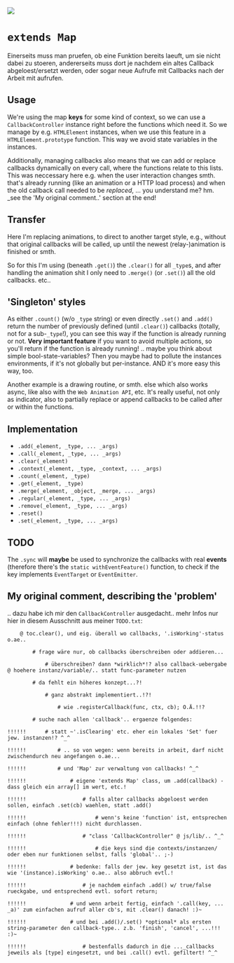 <img src="https://kekse.biz/php/count.php?draw&override=github:v4" />

# `extends Map`
Einerseits muss man pruefen, ob eine Funktion bereits laeuft, um sie nicht dabei zu stoeren,
andererseits muss dort je nachdem ein altes Callback abgeloest/ersetzt werden, oder sogar
neue Aufrufe mit Callbacks nach der Arbeit mit aufrufen.

## Usage
We're using the map **keys** for some kind of context, so we can use a `CallbackController` instance
right before the functions which need it. So we manage by e.g. `HTMLElement` instances, when we use
this feature in a `HTMLElement.prototype` function. This way we avoid state variables in the instances.

Additionally, managing callbacks also means that we can add or replace callbacks dynamically on every
call, where the functions relate to this lists. This was neccessary here e.g. when the user interaction
changes smth. that's already running (like an animation or a HTTP load process) and when the old callback
call needed to be _replaced_, ... you understand me? hm. _see the 'My original comment..' section at the end!

## Transfer
Here I'm replacing animations, to direct to another target style, e.g., without that original callbacks will
be called, up until the newest (relay-)animation is finished or smth.

So for this I'm using (beneath `.get()`) the `.clear()` for all `_type`s, and after handling the animation
shit I only need to `.merge()` (or `.set()`) all the old callbacks. etc..

## 'Singleton' styles
As either `.count()` (w/o `_type` string) or even directly `.set()` and `.add()` return the number of previously
defined (until `.clear()`) callbacks (totally, not for a sub-`_type`!), you can see this way if the function is
already running or not. **Very important feature** if you want to avoid multiple actions, so you'll return if
the function is already running! .. maybe you think about simple bool-state-variables? Then you maybe had to
pollute the instances environments, if it's not globally but per-instance. AND it's more easy this way, too.

Another example is a drawing routine, or smth. else which also works async, like also with the `Web Animation API`, etc.
It's really useful, not only as indicator, also to partially replace or append callbacks to be called after or within
the functions.

## Implementation
* `.add(_element, _type, ... _args)`
* `.call(_element, _type, ... _args)`
* `.clear(_element)`
* `.context(_element, _type, _context, ... _args)`
* `.count(_element, _type)`
* `.get(_element, _type)`
* `.merge(_element, _object, _merge, ... _args)`
* `.regular(_element, _type, ... _args)`
* `.remove(_element, _type, ... _args)`
* `.reset()`
* `.set(_element, _type, ... _args)`

## TODO
The `.sync` will **maybe** be used to synchronize the callbacks with real **events** (therefore there's the
`static withEventFeature()` function, to check if the key implements `EventTarget` or `EventEmitter`.

## My original comment, describing the 'problem'
.. dazu habe ich mir den `CallbackController` ausgedacht.. mehr Infos nur hier in diesem Ausschnitt aus meiner `TODO.txt`:
```
	@ toc.clear(), und eig. überall wo callbacks, '.isWorking'-status o.ae..

		# frage wäre nur, ob callbacks überschreiben oder addieren...

			# überschreiben? dann *wirklich*!? also callback-uebergabe @ hoehere instanz/variable/.. statt func-parameter nutzen

		# da fehlt ein höheres konzept...?!

			# ganz abstrakt implementiert..!?!

				# wie .registerCallback(func, ctx, cb); O.Ä.!!?

		# suche nach allen 'callback'.. ergaenze folgendes:

!!!!!!		# statt ~'.isClearing' etc. eher ein lokales 'Set' fuer jew. instanzen!? ^_^

!!!!!!			# .. so von wegen: wenn bereits in arbeit, darf nicht zwischendurch neu angefangen o.ae...

!!!!!!			# und 'Map' zur verwaltung von callbacks! ^_^

!!!!!!				# eigene 'extends Map' class, um .add(callback) - dass gleich ein array[] im wert, etc.!

!!!!!!					# falls alter callbacks abgeloest werden sollen, einfach .set(cb) waehlen, statt .add()

!!!!!!						# wenn's keine 'function' ist, entsprechen einfach (ohne fehler!!!) nicht durchlassen.

!!!!!!					# "class 'CallbackController" @ js/lib/.. ^_^

!!!!!!						# die keys sind die contexts/instanzen/ oder eben nur funktionen selbst, falls 'global'.. ;-)

!!!!!!				# bedenke: falls der jew. key gesetzt ist, ist das wie '(instance).isWorking' o.ae.. also abbruch evtl.!

!!!!!!					# je nachdem einfach .add() w/ true/false rueckgabe, und entsprechend evtl. sofort return;

!!!!!!				# und wenn arbeit fertig, einfach '.call(key, ... _a)' zum einfachen aufruf aller cb's, mit .clear() danach! :)~

!!!!!!				# und bei .add()/.set() *optional* als ersten string-parameter den callback-type.. z.b. 'finish', 'cancel', ...!!! :)~
				
!!!!!!					# bestenfalls dadurch in die ..._callbacks jeweils als [type] eingesetzt, und bei .call() evtl. gefiltert! ^_^
```
